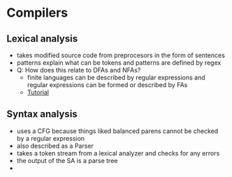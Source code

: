 # Compilers

## Lexical analysis
* takes modified source code from preprocesors in the form of sentences 
* patterns explain what can be tokens and patterns are defined by regex
* Q: How does this relate to DFAs and NFAs?
  * finite languages can be described by regular expressions and regular expressions can be formed or described by FAs 
  * [Tutorial](https://www.tutorialspoint.com/compiler_design/compiler_design_lexical_analysis.htm#:~:text=Finite-,Automata,-Finite%20automata%20is)

## Syntax analysis
* uses a CFG because things liked balanced parens cannot be checked by a regular expression 
* also described as a Parser 
* takes a token stream from a lexical analyzer and checks for any errors
* the output of the SA is a parse tree 
* 
